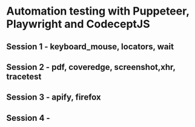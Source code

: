 # Automation testing with Puppeteer, Playwright and CodeceptJS
## Session 1 - keyboard_mouse, locators, wait
## Session 2 -  pdf, coveredge, screenshot,xhr, tracetest
## Session 3 -  apify, firefox
## Session 4 -  

